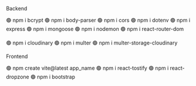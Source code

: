 Backend

🟢 npm i bcrypt
🟢 npm i body-parser
🟢 npm i cors
🟢 npm i dotenv
🟢 npm i express
🟢 npm i mongoose
🟢 npm i nodemon
🟢 npm i react-router-dom


🟢 npm i cloudinary
🟢 npm i multer
🟢 npm i multer-storage-cloudinary

Frontend

🟢 npm create vite@latest app_name
🟢 npm i react-tostify
🟢 npm i react-dropzone
🟢 npm i bootstrap